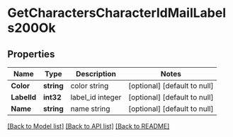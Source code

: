 # GetCharactersCharacterIdMailLabels200Ok

## Properties
Name | Type | Description | Notes
------------ | ------------- | ------------- | -------------
**Color** | **string** | color string | [optional] [default to null]
**LabelId** | **int32** | label_id integer | [optional] [default to null]
**Name** | **string** | name string | [optional] [default to null]

[[Back to Model list]](../README.md#documentation-for-models) [[Back to API list]](../README.md#documentation-for-api-endpoints) [[Back to README]](../README.md)


